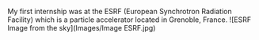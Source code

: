 My first internship was at the ESRF (European Synchrotron Radiation Facility) which is a particle accelerator located in Grenoble, France.
![ESRF Image from the sky](Images/Image ESRF.jpg)
